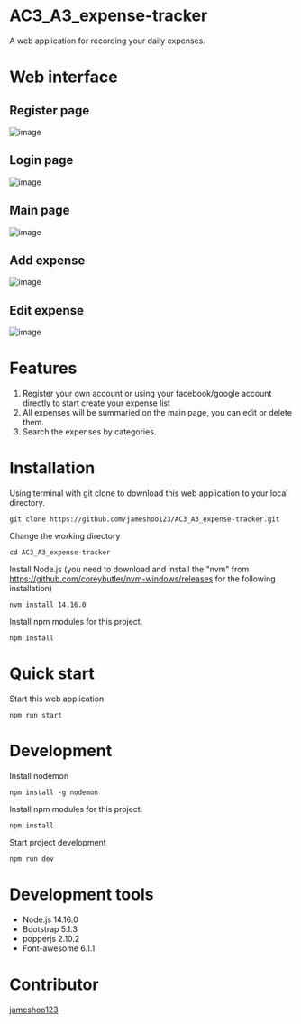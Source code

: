 # AC3_A3_expense-tracker
A web application for recording your daily expenses.

# Web interface
## Register page
![image](https://user-images.githubusercontent.com/87403901/161212313-6b1a8242-3d6e-4e18-a570-5666d239817b.png)

## Login page
![image](https://user-images.githubusercontent.com/87403901/161212385-c130a307-d056-4a83-9fa8-1adabdddc229.png)

## Main page
![image](https://user-images.githubusercontent.com/87403901/161212475-fe510cf2-ccb6-4bcf-9e85-2af932e64c19.png)

## Add expense
![image](https://user-images.githubusercontent.com/87403901/161212611-77f45422-8f0e-45a6-962a-58f5d4b00259.png)

## Edit expense
![image](https://user-images.githubusercontent.com/87403901/161212685-3f7329c0-ab66-40c7-9c09-be3b8eeff9e0.png)

# Features
1. Register your own account or using your facebook/google account directly to start create your expense list
2. All expenses will be summaried on the main page, you can edit or delete them.
3. Search the expenses by categories.

# Installation
Using terminal with git clone to download this web application to your local directory.

    git clone https://github.com/jameshoo123/AC3_A3_expense-tracker.git

Change the working directory 

    cd AC3_A3_expense-tracker

Install Node.js (you need to download and install the "nvm" from https://github.com/coreybutler/nvm-windows/releases for the following installation)

    nvm install 14.16.0

Install npm modules for this project.

    npm install

# Quick start
Start this web application

    npm run start

# Development
Install nodemon

    npm install -g nodemon
    
Install npm modules for this project.

    npm install

Start project development

    npm run dev
    
# Development tools
* Node.js 14.16.0
* Bootstrap 5.1.3
* popperjs 2.10.2
* Font-awesome 6.1.1

# Contributor
[jameshoo123](https://github.com/Azure/azure-content/blob/master/contributor-guide/contributor-guide-index.md)


